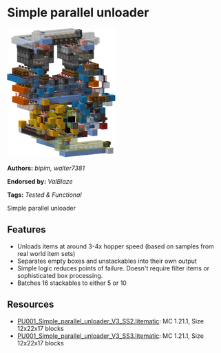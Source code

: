 # Simple parallel unloader
<img alt="simple_parallel_unloader_v3.png" src="images/simple_parallel_unloader_v3.png?raw=1" height="300px">

**Authors:** *bipim, walter7381*

**Endorsed by:** *ValBlaze*

**Tags:** *Tested & Functional*

Simple parallel unloader

## Features
- Unloads items at around 3-4x hopper speed (based on samples from real world item sets)
- Separates empty boxes and unstackables into their own output
- Simple logic reduces points of failure. Doesn't require filter items or sophisticated box processing.
- Batches 16 stackables to either 5 or 10

## Resources
- [PU001_Simple_parallel_unloader_V3_SS2.litematic](attachments/PU001_Simple_parallel_unloader_V3_SS2.litematic): MC 1.21.1, Size 12x22x17 blocks
- [PU001_Simple_parallel_unloader_V3_SS3.litematic](attachments/PU001_Simple_parallel_unloader_V3_SS3.litematic): MC 1.21.1, Size 12x22x17 blocks
